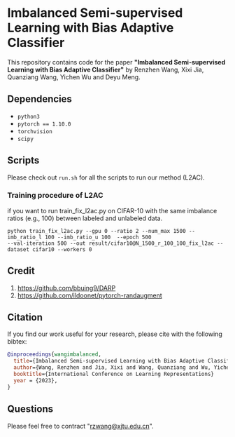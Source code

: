# Imbalanced Semi-supervised Learning with Bias Adaptive Classifier

This repository contains code for the paper
**"Imbalanced Semi-supervised Learning with Bias Adaptive Classifier"** 
by Renzhen Wang, Xixi Jia, Quanziang Wang, Yichen Wu and Deyu Meng.

## Dependencies

* `python3`
* `pytorch == 1.10.0`
* `torchvision`
* `scipy`

## Scripts
Please check out `run.sh` for all the scripts to run our method (L2AC).

### Training procedure of L2AC
if you want to run train_fix_l2ac.py on CIFAR-10 with the same imbalance ratios (e.g., 100) between labeled and unlabeled data. 
```
python train_fix_l2ac.py --gpu 0 --ratio 2 --num_max 1500 --imb_ratio_l 100 --imb_ratio_u 100  --epoch 500 
--val-iteration 500 --out result/cifar10@N_1500_r_100_100_fix_l2ac --dataset cifar10 --workers 0
```

## Credit
1. https://github.com/bbuing9/DARP
2. https://github.com/ildoonet/pytorch-randaugment

## Citation
If you find our work useful for your research, please cite with the following bibtex:
```bibtex
@inproceedings{wangimbalanced,
  title={Imbalanced Semi-supervised Learning with Bias Adaptive Classifier},
  author={Wang, Renzhen and Jia, Xixi and Wang, Quanziang and Wu, Yichen and Meng, Deyu},
  booktitle={International Conference on Learning Representations}
  year = {2023},
}
```

## Questions
Please feel free to contract "rzwang@xjtu.edu.cn".
